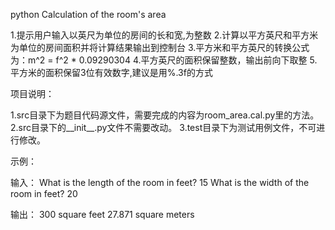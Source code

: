 python
Calculation of the room's area

1.提示用户输入以英尺为单位的房间的长和宽,为整数
2.计算以平方英尺和平方米为单位的房间面积并将计算结果输出到控制台
3.平方米和平方英尺的转换公式为：m^2 = f^2 * 0.09290304
4.平方英尺的面积保留整数，输出前向下取整
5.平方米的面积保留3位有效数字,建议是用%.3f的方式

项目说明：

1.src目录下为题目代码源文件，需要完成的内容为room_area.cal.py里的方法。
2.src目录下的__init__.py文件不需要改动。
3.test目录下为测试用例文件，不可进行修改。

示例：

输入：
What is the length of the room in feet? 15
What is the width of the room in feet? 20

输出：
300 square feet
27.871 square meters
